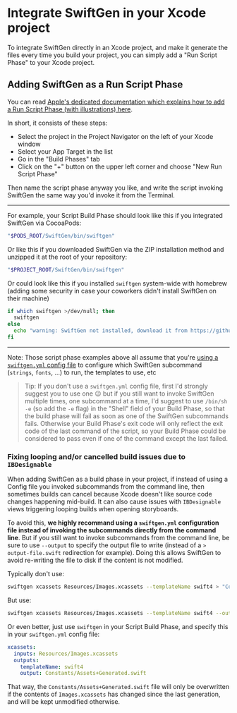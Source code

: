 # Integrate SwiftGen in your Xcode project

To integrate SwiftGen directly in an Xcode project, and make it generate the files every time you build your project, you can simply add a "Run Script Phase" to your Xcode project.

## Adding SwiftGen as a Run Script Phase

You can read [Apple's dedicated documentation which explains how to add a Run Script Phase (with illustrations) here](https://help.apple.com/xcode/mac/10.0/index.html?localePath=en.lproj#/devc8c930575).

In short, it consists of these steps:

* Select the project in the Project Navigator on the left of your Xcode window
* Select your App Target in the list
* Go in the "Build Phases" tab
* Click on the "+" button on the upper left corner and choose "New Run Script Phase"

Then name the script phase anyway you like, and write the script invoking SwiftGen the same way you'd invoke it from the Terminal.

---

For example, your Script Build Phase should look like this if you integrated SwiftGen via CocoaPods:

```sh
"$PODS_ROOT/SwiftGen/bin/swiftgen"
```

Or like this if you downloaded SwiftGen via the ZIP installation method and unzipped it at the root of your repository:

```sh
"$PROJECT_ROOT/SwiftGen/bin/swiftgen"
```

Or could look like this if you installed `swiftgen` system-wide with homebrew (adding some security in case your coworkers didn't install SwiftGen on their machine)
```sh
if which swiftgen >/dev/null; then
  swiftgen
else
  echo "warning: SwiftGen not installed, download it from https://github.com/SwiftGen/SwiftGen"
fi
```

---

Note: Those script phase examples above all assume that you're [using a `swiftgen.yml` config file](ConfigFile.md) to configure which SwiftGen subcommand (`strings`, `fonts`, …) to run, the templates to use, etc

> Tip: If you don't use a `swiftgen.yml` config file, first I'd strongly suggest you to use one :wink: but if you still want to invoke SwiftGen multiple times, one subcommand at a time, I'd suggest to use `/bin/sh -e` (so add the `-e` flag) in the "Shell" field of your Build Phase, so that the build phase will fail as soon as one of the SwiftGen subcommands fails. Otherwise your Build Phase's exit code will only reflect the exit code of the last command of the script, so your Build Phase could be considered to pass even if one of the command except the last failed.

### Fixing looping and/or cancelled build issues due to `IBDesignable`

When adding SwiftGen as a build phase in your project, if instead of using a Config file you invoked subcommands from the command line, then sometimes builds can cancel because Xcode doesn't like source code changes happening mid-build. It can also cause issues with `IBDesignable` views triggering looping builds when opening storyboards.

To avoid this, **we highly recommand using a `swiftgen.yml` configuration file instead of invoking the subcommands directly from the command line**. But if you still want to invoke subcommands from the command line, be sure to use `--output` to specify the output file to write (instead of a `> output-file.swift` redirection for example). Doing this allows SwiftGen to avoid re-writing the file to disk if the content is not modified.

Typically don't use:
```sh
swiftgen xcassets Resources/Images.xcassets --templateName swift4 > "Constants/Assets+Generated.swift"
```

But use:
```sh
swiftgen xcassets Resources/Images.xcassets --templateName swift4 --output "Constants/Assets+Generated.swift"
```

Or even better, just use `swiftgen` in your Script Build Phase, and specify this in your `swiftgen.yml` config file:

```yaml
xcassets:
  inputs: Resources/Images.xcassets
  outputs:
    templateName: swift4
    output: Constants/Assets+Generated.swift
```

That way, the `Constants/Assets+Generated.swift` file will only be overwritten if the contents of `Images.xcassets` has changed since the last generation, and will be kept unmodified otherwise.
